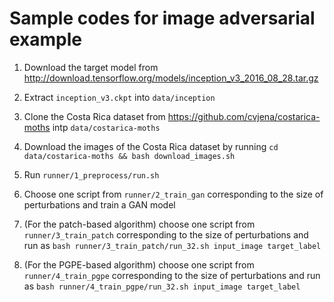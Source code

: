 # Sample codes for image adversarial example

1. Download the target model from http://download.tensorflow.org/models/inception_v3_2016_08_28.tar.gz

2. Extract `inception_v3.ckpt` into `data/inception`

3. Clone the Costa Rica dataset from https://github.com/cvjena/costarica-moths intp `data/costarica-moths`

4. Download the images of the Costa Rica dataset by running `cd data/costarica-moths && bash download_images.sh`

5. Run `runner/1_preprocess/run.sh`

6. Choose one script from `runner/2_train_gan` corresponding to the size of perturbations and train a GAN model

7. (For the patch-based algorithm) choose one script from `runner/3_train_patch` corresponding to the size of perturbations and run as `bash runner/3_train_patch/run_32.sh input_image target_label`

8. (For the PGPE-based algorithm) choose one script from `runner/4_train_pgpe` corresponding to the size of perturbations and run as `bash runner/4_train_pgpe/run_32.sh input_image target_label`